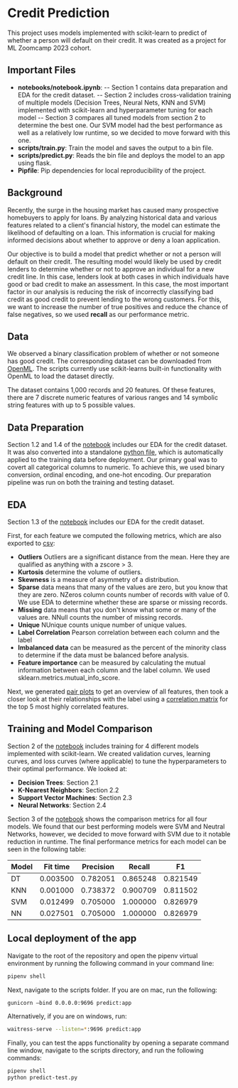 # Credit Prediction

This project uses models implemented with scikit-learn to predict of whether a person will default on their credit. It was created as a project for ML Zoomcamp 2023 cohort.

## Important Files
- **notebooks/notebook.ipynb**: 
-- Section 1 contains data preparation and EDA for the credit dataset. 
-- Section 2 includes cross-validation training of multiple models (Decision Trees, Neural Nets, KNN and SVM) implemented with scikit-learn and hyperparameter tuning for each model
-- Section 3 compares all tuned models from section 2 to determine the best one. Our SVM model had the best performance as well as a relatively low runtime, so we decided to move forward with this one.
- **scripts/train.py**: Train the model and saves the output to a bin file.
- **scripts/predict.py**: Reads the bin file and deploys the model to an app using flask.
- **Pipfile**: Pip dependencies for local reproducibility of the project.


## Background
Recently, the surge in the housing market has caused many prospective homebuyers to apply for loans. By analyzing historical data and various features related to a client's financial history, the model can estimate the likelihood of defaulting on a loan. This information is crucial for making informed decisions about whether to approve or deny a loan application.

Our objective is to build a model that predict whether or not a person will default on their credit. The resulting model would likely be used by credit lenders to determine whether or not to approve an individual for a new credit line. In this case, lenders look at both cases in which individuals have good or bad credit to make an assessment. In this case, the most important factor in our analysis is reducing the risk of incorrectly classifying bad credit as good credit to prevent lending to the wrong customers. For this, we want to increase the number of true positives and reduce the chance of false negatives, so we used **recall** as our performance metric.


## Data

We observed a binary classification problem of whether or not someone has good credit. The corresponding dataset can be downloaded from [OpenML](https://www.openml.org/search?type=data&sort=runs&id=31&status=active). The scripts currently use scikit-learns built-in functionality with OpenML to load the dataset directly.

The dataset contains 1,000 records and 20 features. Of these features, there are 7 discrete numeric features of various ranges and 14 symbolic string features with up to 5 possible values. 


## Data Preparation

Section 1.2 and 1.4 of the [notebook](./notebooks/notebook.ipynb) includes our EDA for the credit dataset. It was also converted into a standalone [python file](./scripts/data_prep.py), which is automatically applied to the training data before deployment. Our primary goal was to covert all categorical columns to numeric.
To achieve this, we used binary conversion, ordinal encoding, and one-hot encoding. Our preparation pipeline was run on both the training and testing dataset.


## EDA

Section 1.3 of the [notebook](./notebooks/notebook.ipynb) includes our EDA for the credit dataset.

First, for each feature we computed the following metrics, which are also exported to [csv](./notebooks/eda/credit.csv):
- **Outliers** Outliers are a significant distance from the mean. Here they are qualified as anything with a zscore > 3.
- **Kurtosis** determine the volume of outliers.
- **Skewness** is a measure of asymmetry of a distribution.
- **Sparse** data means that many of the values are zero, but you know that they are zero. NZeros column counts number of records with value of 0. We use EDA to determine whether these are sparse or missing records.
- **Missing** data means that you don't know what some or many of the values are. NNull counts the number of missing records.
- **Unique** NUnique counts unique number of unique values.
- **Label Correlation** Pearson correlation between each column and the label
- **Imbalanced data** can be measured as the percent of the minority class to determine if the data must be balanced before analysis.
- **Feature importance** can be measured by calculating the mutual information between each column and the label column. We used sklearn.metrics.mutual_info_score.

Next, we generated [pair plots](./notebooks/eda/credit_hist) to get an overview of all features, then took a closer look at their relationships with the label using a [correlation matrix](./notebooks/eda/credit_corr) for the top 5 most highly correlated features.


## Training and Model Comparison

Section 2 of the [notebook](./notebooks/notebook.ipynb) includes training for 4 different models implemented with scikit-learn. We created validation curves, learning curves, and loss curves (where applicable) to tune the hyperparameters to their optimal performance. We looked at:
- **Decision Trees**: Section 2.1
- **K-Nearest Neighbors**: Section 2.2
- **Support Vector Machines**: Section 2.3
- **Neural Networks**: Section 2.4

Section 3 of the [notebook](./notebooks/notebook.ipynb) shows the comparison metrics for all four models. We found that our best performing models were SVM and Neutral Networks, however, we decided to move forward with SVM due to it notable reduction in runtime. 
The final performance metrics for each model can be seen in the following table:

Model | Fit time | Precision | Recall | F1
--- | --- | --- | --- | ---
DT | 0.003500 | 0.782051 | 0.865248 | 0.821549
KNN | 0.001000 | 0.738372 | 0.900709 | 0.811502
SVM | 0.012499 | 0.705000 | 1.000000 | 0.826979
NN | 0.027501 | 0.705000 | 1.000000 | 0.826979


## Local deployment of the app

Navigate to the root of the repository and open the pipenv virtual environment by running the following command in your command line:

```sh
pipenv shell
```

Next, navigate to the scripts folder. If you are on mac, run the following:
```sh
gunicorn —bind 0.0.0.0:9696 predict:app
```

Alternatively, if you are on windows, run:
```sh
waitress-serve --listen=*:9696 predict:app
```

Finally, you can test the apps functionality by opening a separate command line window, navigate to the scripts directory, and run the following commands:
```sh
pipenv shell
python predict-test.py
```